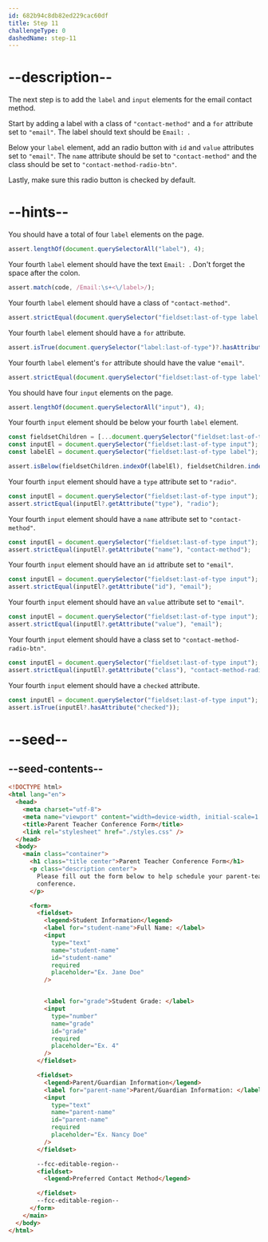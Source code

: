 ```yaml
---
id: 682b94c8db82ed229cac60df
title: Step 11
challengeType: 0
dashedName: step-11
---
```


# --description--

The next step is to add the `label` and `input` elements for the email contact method.

Start by adding a label with a class of `"contact-method"` and a `for` attribute set to `"email"`. The label should text should be `Email: `.

Below your `label` element, add an radio button with `id` and `value` attributes set to `"email"`. The `name` attribute should be set to `"contact-method"` and the class should be set to `"contact-method-radio-btn"`. 

Lastly, make sure this radio button is checked by default.

# --hints--

You should have a total of four `label` elements on the page.

```js
assert.lengthOf(document.querySelectorAll("label"), 4);
```

Your fourth `label` element should have the text `Email: `. Don't forget the space after the colon.

```js
assert.match(code, /Email:\s+<\/label>/);
```

Your fourth `label` element should have a class of `"contact-method"`.

```js
assert.strictEqual(document.querySelector("fieldset:last-of-type label:last-of-type")?.getAttribute("class"), "contact-method");
```

Your fourth `label` element should have a `for` attribute.

```js
assert.isTrue(document.querySelector("label:last-of-type")?.hasAttribute("for"));
```

Your fourth `label` element's `for` attribute should have the value `"email"`.

```js
assert.strictEqual(document.querySelector("fieldset:last-of-type label")?.getAttribute("for"), "email");
```

You should have four `input` elements on the page.

```js
assert.lengthOf(document.querySelectorAll("input"), 4);
```

Your fourth `input` element should be below your fourth `label` element.

```js
const fieldsetChildren = [...document.querySelector("fieldset:last-of-type")?.children];
const inputEl = document.querySelector("fieldset:last-of-type input");
const labelEl = document.querySelector("fieldset:last-of-type label");

assert.isBelow(fieldsetChildren.indexOf(labelEl), fieldsetChildren.indexOf(inputEl));
```

Your fourth `input` element should have a `type` attribute set to `"radio"`.

```js
const inputEl = document.querySelector("fieldset:last-of-type input");
assert.strictEqual(inputEl?.getAttribute("type"), "radio");
```

Your fourth `input` element should have a `name` attribute set to `"contact-method"`.

```js
const inputEl = document.querySelector("fieldset:last-of-type input");
assert.strictEqual(inputEl?.getAttribute("name"), "contact-method");
```

Your fourth `input` element should have an `id` attribute set to `"email"`.

```js
const inputEl = document.querySelector("fieldset:last-of-type input");
assert.strictEqual(inputEl?.getAttribute("id"), "email");
```

Your fourth `input` element should have an `value` attribute set to `"email"`.

```js
const inputEl = document.querySelector("fieldset:last-of-type input");
assert.strictEqual(inputEl?.getAttribute("value"), "email");
```

Your fourth `input` element should have a class set to `"contact-method-radio-btn"`.

```js
const inputEl = document.querySelector("fieldset:last-of-type input");
assert.strictEqual(inputEl?.getAttribute("class"), "contact-method-radio-btn");
```

Your fourth `input` element should have a `checked` attribute.

```js
const inputEl = document.querySelector("fieldset:last-of-type input");
assert.isTrue(inputEl?.hasAttribute("checked"));
```

# --seed--

## --seed-contents--

```html
<!DOCTYPE html>
<html lang="en">
  <head>
    <meta charset="utf-8">
    <meta name="viewport" content="width=device-width, initial-scale=1.0">
    <title>Parent Teacher Conference Form</title>
    <link rel="stylesheet" href="./styles.css" />
  </head>
  <body>
    <main class="container">
      <h1 class="title center">Parent Teacher Conference Form</h1>
      <p class="description center">
        Please fill out the form below to help schedule your parent-teacher
        conference.
      </p>

      <form>
        <fieldset>
          <legend>Student Information</legend>
          <label for="student-name">Full Name: </label>
          <input
            type="text"
            name="student-name"
            id="student-name"
            required
            placeholder="Ex. Jane Doe"
          />


          <label for="grade">Student Grade: </label>
          <input
            type="number"
            name="grade"
            id="grade"
            required
            placeholder="Ex. 4"
          />
        </fieldset>

        <fieldset>
          <legend>Parent/Guardian Information</legend>
          <label for="parent-name">Parent/Guardian Information: </label>
          <input
            type="text"
            name="parent-name"
            id="parent-name"
            required
            placeholder="Ex. Nancy Doe"
          />
        </fieldset>

        --fcc-editable-region--
        <fieldset>
          <legend>Preferred Contact Method</legend>

        </fieldset>
        --fcc-editable-region--
      </form>
    </main>
  </body>
</html>
```

```css
```
